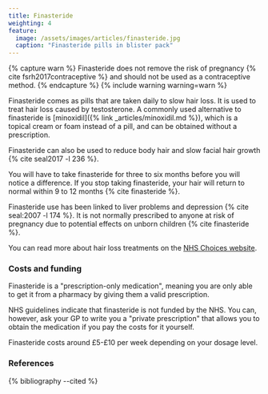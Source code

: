 ```yaml
---
title: Finasteride
weighting: 4
feature:
  image: /assets/images/articles/finasteride.jpg
  caption: "Finasteride pills in blister pack"
---
```


{% capture warn %}
Finasteride does not remove the risk of pregnancy {% cite fsrh2017contraceptive %} and should not be used as a contraceptive method.
{% endcapture %}
{% include warning warning=warn %}

Finasteride comes as pills that are taken daily to slow hair loss. It is used to treat hair loss caused by testosterone. A commonly used alternative to finasteride is [minoxidil]({% link _articles/minoxidil.md %}), which is a topical cream or foam instead of a pill, and can be obtained without a prescription.

Finasteride can also be used to reduce body hair and slow facial hair growth {% cite seal2017 -l 236 %}.

You will have to take finasteride for three to six months before you will notice a difference. If you stop taking finasteride, your hair will return to normal within 9 to 12 months {% cite finasteride %}.

Finasteride use has been linked to liver problems and depression {% cite seal:2007 -l 174 %}. It is not normally prescribed to anyone at risk of pregnancy due to potential effects on unborn children {% cite finasteride %}.

You can read more about hair loss treatments on the [NHS Choices website](http://www.nhs.uk/Conditions/Hair-loss/Pages/Treatment.aspx).

### Costs and funding

Finasteride is a "prescription-only medication", meaning you are only able to get it from a pharmacy by giving them a valid prescription. 

NHS guidelines indicate that finasteride is not funded by the NHS. You can, however, ask your GP to write you a "private prescription" that allows you to obtain the medication if you pay the costs for it yourself.

Finasteride costs around £5-£10 per week depending on your dosage level.

### References

{% bibliography --cited %}
